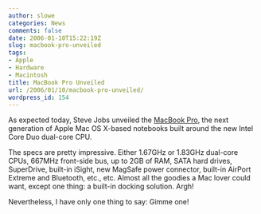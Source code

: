 ```yaml
---
author: slowe
categories: News
comments: false
date: 2006-01-10T15:22:19Z
slug: macbook-pro-unveiled
tags:
- Apple
- Hardware
- Macintosh
title: MacBook Pro Unveiled
url: /2006/01/10/macbook-pro-unveiled/
wordpress_id: 154
---
```


As expected today, Steve Jobs unveiled the [MacBook Pro](http://www.apple.com/macbookpro/), the next generation of Apple Mac OS X-based notebooks built around the new Intel Core Duo dual-core CPU.

The specs are pretty impressive. Either 1.67GHz or 1.83GHz dual-core CPUs, 667MHz front-side bus, up to 2GB of RAM, SATA hard drives, SuperDrive, built-in iSight, new MagSafe power connector, built-in AirPort Extreme and Bluetooth, etc., etc. Almost all the goodies a Mac lover could want, except one thing: a built-in docking solution. Argh!

Nevertheless, I have only one thing to say: Gimme one!
